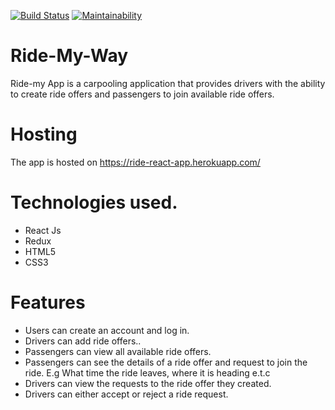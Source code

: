 
[![Build Status](https://travis-ci.org/ruganda/ride-app-react.svg?branch=develop)](https://travis-ci.org/ruganda/ride-app-react)
[![Maintainability](https://api.codeclimate.com/v1/badges/5aec5aa9851e0ff237d3/maintainability)](https://codeclimate.com/github/ruganda/ride-app-react/maintainability)


# Ride-My-Way
Ride-my App is a carpooling application that provides drivers with the ability to create ride offers and passengers to join available ride offers.

# Hosting
The app is hosted on https://ride-react-app.herokuapp.com/

# Technologies used.
- React Js
- Redux
- HTML5
- CSS3

# Features
 - Users can create an account and log in.
 - Drivers can add ride offers..
 - Passengers can view all available ride offers.
 - Passengers can see the details of a ride offer and request to join the ride. E.g What time the ride leaves, where it is heading e.t.c
 - Drivers can view the requests to the ride offer they created.
 - Drivers can either accept or reject a ride request.

